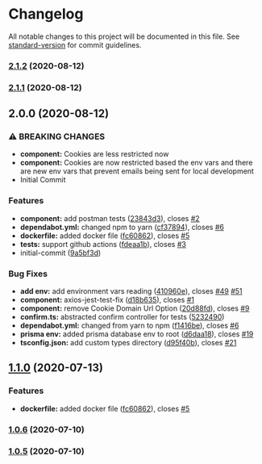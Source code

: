 # Changelog

All notable changes to this project will be documented in this file. See
[standard-version](https://github.com/conventional-changelog/standard-version)
for commit guidelines.

### [2.1.2](https://github.com/codingwithmanny/nodets-rest-auth-bootstrap/compare/v2.1.1...v2.1.2) (2020-08-12)

### [2.1.1](https://github.com/codingwithmanny/nodets-rest-auth-bootstrap/compare/v2.0.0...v2.1.1) (2020-08-12)

## 2.0.0 (2020-08-12)

### ⚠ BREAKING CHANGES

- **component:** Cookies are less restricted now
- **component:** Cookies are now restricted based the env vars and there are new
  env vars that prevent emails being sent for local development
- Initial Commit

### Features

- **component:** add postman tests
  ([23843d3](https://github.com/codingwithmanny/nodets-rest-auth-bootstrap/commit/23843d392e07470abca1a4fa9e6ceea2e57d8dc8)),
  closes
  [#2](https://github.com/codingwithmanny/nodets-rest-auth-bootstrap/issues/2)
- **dependabot.yml:** changed npm to yarn
  ([cf37894](https://github.com/codingwithmanny/nodets-rest-auth-bootstrap/commit/cf378944790a985894e9c07dad558a2fbe97173a)),
  closes
  [#6](https://github.com/codingwithmanny/nodets-rest-auth-bootstrap/issues/6)
- **dockerfile:** added docker file
  ([fc60862](https://github.com/codingwithmanny/nodets-rest-auth-bootstrap/commit/fc6086216accd6c5c6c3cca277efca51dba25235)),
  closes
  [#5](https://github.com/codingwithmanny/nodets-rest-auth-bootstrap/issues/5)
- **tests:** support github actions
  ([fdeaa1b](https://github.com/codingwithmanny/nodets-rest-auth-bootstrap/commit/fdeaa1ba699e20fc3cd42ddb9d2de482f0ae4d99)),
  closes
  [#3](https://github.com/codingwithmanny/nodets-rest-auth-bootstrap/issues/3)
- initial-commit
  ([9a5bf3d](https://github.com/codingwithmanny/nodets-rest-auth-bootstrap/commit/9a5bf3de841ecea7007d7042775ef741bc41404d))

### Bug Fixes

- **add env:** add environment vars reading
  ([410960e](https://github.com/codingwithmanny/nodets-rest-auth-bootstrap/commit/410960e53e1cfd9b428e6e183a49105e76bf4fc0)),
  closes
  [#49](https://github.com/codingwithmanny/nodets-rest-auth-bootstrap/issues/49)
  [#51](https://github.com/codingwithmanny/nodets-rest-auth-bootstrap/issues/51)
- **component:** axios-jest-test-fix
  ([d18b635](https://github.com/codingwithmanny/nodets-rest-auth-bootstrap/commit/d18b63541098031ed782e9ece691b3d74b8cde7a)),
  closes
  [#1](https://github.com/codingwithmanny/nodets-rest-auth-bootstrap/issues/1)
- **component:** remove Cookie Domain Url Option
  ([20d88fd](https://github.com/codingwithmanny/nodets-rest-auth-bootstrap/commit/20d88fd225479ee772266ae11126ce9d961a8609)),
  closes
  [#9](https://github.com/codingwithmanny/nodets-rest-auth-bootstrap/issues/9)
- **confirm.ts:** abstracted confirm controller for tests
  ([5232490](https://github.com/codingwithmanny/nodets-rest-auth-bootstrap/commit/5232490719948eb9122b453b203c5667a831e386))
- **dependabot.yml:** changed from yarn to npm
  ([f1416be](https://github.com/codingwithmanny/nodets-rest-auth-bootstrap/commit/f1416beadbaec99e7836e0c45fa147d704fc66ee)),
  closes
  [#6](https://github.com/codingwithmanny/nodets-rest-auth-bootstrap/issues/6)
- **prisma env:** added prisma database env to root
  ([d6daa18](https://github.com/codingwithmanny/nodets-rest-auth-bootstrap/commit/d6daa1884f81b813310b3167bce477727634f215)),
  closes
  [#19](https://github.com/codingwithmanny/nodets-rest-auth-bootstrap/issues/19)
- **tsconfig.json:** add custom types directory
  ([d95f40b](https://github.com/codingwithmanny/nodets-rest-auth-bootstrap/commit/d95f40b687f57ccb2f3cb1420d2ab2aa7b9557eb)),
  closes
  [#21](https://github.com/codingwithmanny/nodets-rest-auth-bootstrap/issues/21)

## [1.1.0](https://github.com/codingwithmanny/nodets-rest-auth-bootstrap/compare/v1.0.6...v1.1.0) (2020-07-13)

### Features

- **dockerfile:** added docker file
  ([fc60862](https://github.com/codingwithmanny/nodets-rest-auth-bootstrap/commit/fc6086216accd6c5c6c3cca277efca51dba25235)),
  closes
  [#5](https://github.com/codingwithmanny/nodets-rest-auth-bootstrap/issues/5)

### [1.0.6](https://github.com/codingwithmanny/nodets-rest-auth-bootstrap/compare/v1.0.5...v1.0.6) (2020-07-10)

### [1.0.5](https://github.com/codingwithmanny/nodets-rest-auth-bootstrap/compare/v1.0.4...v1.0.5) (2020-07-10)
